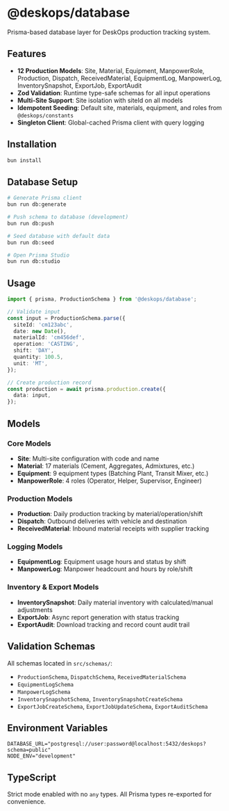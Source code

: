 # @deskops/database

Prisma-based database layer for DeskOps production tracking system.

## Features

- **12 Production Models**: Site, Material, Equipment, ManpowerRole, Production, Dispatch, ReceivedMaterial, EquipmentLog, ManpowerLog, InventorySnapshot, ExportJob, ExportAudit
- **Zod Validation**: Runtime type-safe schemas for all input operations
- **Multi-Site Support**: Site isolation with siteId on all models
- **Idempotent Seeding**: Default site, materials, equipment, and roles from `@deskops/constants`
- **Singleton Client**: Global-cached Prisma client with query logging

## Installation

```bash
bun install
```

## Database Setup

```bash
# Generate Prisma client
bun run db:generate

# Push schema to database (development)
bun run db:push

# Seed database with default data
bun run db:seed

# Open Prisma Studio
bun run db:studio
```

## Usage

```typescript
import { prisma, ProductionSchema } from '@deskops/database';

// Validate input
const input = ProductionSchema.parse({
  siteId: 'cm123abc',
  date: new Date(),
  materialId: 'cm456def',
  operation: 'CASTING',
  shift: 'DAY',
  quantity: 100.5,
  unit: 'MT',
});

// Create production record
const production = await prisma.production.create({
  data: input,
});
```

## Models

### Core Models

- **Site**: Multi-site configuration with code and name
- **Material**: 17 materials (Cement, Aggregates, Admixtures, etc.)
- **Equipment**: 9 equipment types (Batching Plant, Transit Mixer, etc.)
- **ManpowerRole**: 4 roles (Operator, Helper, Supervisor, Engineer)

### Production Models

- **Production**: Daily production tracking by material/operation/shift
- **Dispatch**: Outbound deliveries with vehicle and destination
- **ReceivedMaterial**: Inbound material receipts with supplier tracking

### Logging Models

- **EquipmentLog**: Equipment usage hours and status by shift
- **ManpowerLog**: Manpower headcount and hours by role/shift

### Inventory & Export Models

- **InventorySnapshot**: Daily material inventory with calculated/manual adjustments
- **ExportJob**: Async report generation with status tracking
- **ExportAudit**: Download tracking and record count audit trail

## Validation Schemas

All schemas located in `src/schemas/`:

- `ProductionSchema`, `DispatchSchema`, `ReceivedMaterialSchema`
- `EquipmentLogSchema`
- `ManpowerLogSchema`
- `InventorySnapshotSchema`, `InventorySnapshotCreateSchema`
- `ExportJobCreateSchema`, `ExportJobUpdateSchema`, `ExportAuditSchema`

## Environment Variables

```env
DATABASE_URL="postgresql://user:password@localhost:5432/deskops?schema=public"
NODE_ENV="development"
```

## TypeScript

Strict mode enabled with no `any` types. All Prisma types re-exported for convenience.
